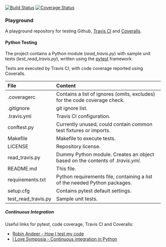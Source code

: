 [![Build Status](https://travis-ci.org/timhourigan/gh-playground.svg?branch=master)](https://travis-ci.org/timhourigan/gh-playground)
[![Coverage Status](https://coveralls.io/repos/github/timhourigan/gh-playground/badge.svg?branch=master)](https://coveralls.io/github/timhourigan/gh-playground?branch=master)

### Playground

A playground repository for testing Github, [Travis CI](https://travis-ci.org) and [Coveralls](https://coveralls.io/).

#### Python Testing

The project contains a Python module (*read_travis.py*) with sample unit tests (*test_read_travis.py*), written using the  [pytest](https://docs.pytest.org/en/latest/) framework.

Tests are executed by Travis CI, with code coverage reported using Coveralls.

| File                | Content                                                                        |
|:--------------------|:-------------------------------------------------------------------------------|
| .coveragerc         | Contains a list of ignores (omits, excludes) for the code coverage check.      |
| .gitignore          | git ignore list.                                                               |
| .travis.yml         | Travis CI configuration.                                                       |
| conftest.py         | Currently unused, could contain common test fixtures or imports.               |
| Makefile            | Makefile to execute tests.                                                     |
| LICENSE             | Repository license.                                                            |
| read_travis.py      | Dummy Python module. Creates an object based on the contents of *.travis.yml*. |
| README.md           | This file.                                                                     |
| requirements.txt    | Python requirements file, containing a list of the needed Python packages.     |
| setup.cfg           | Contains pytest default settings.                                              |
| test_read_travis.py | Sample unit tests.                                                             |

##### Continuous Integration

Useful links for pytest, code coverage, Travis CI and Coveralls:

* [Robin Andeer - How I test my code](http://www.robinandeer.com/blog/2016/06/22/how-i-test-my-code-part-3/)
* [I Love Symposia - Continuous integration in Python](https://ilovesymposia.com/2014/10/01/continuous-integration-0-automated-tests-with-pytest/)
